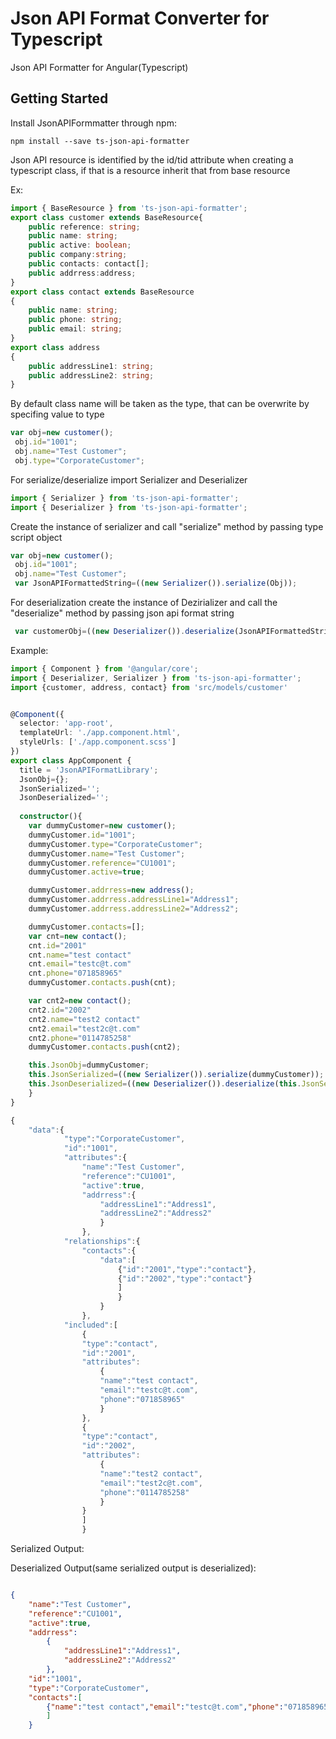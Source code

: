 # Json API Format Converter for Typescript

Json API Formatter for Angular(Typescript)
## Getting Started
Install JsonAPIFormmatter through npm:
```angular2html
npm install --save ts-json-api-formatter
```
Json API resource is identified by the id/tid attribute
when creating a typescript class, if that is a resource inherit that from base resource

Ex:
```typescript
import { BaseResource } from 'ts-json-api-formatter';
export class customer extends BaseResource{
    public reference: string;  
    public name: string;
    public active: boolean;  
    public company:string;   
    public contacts: contact[];
    public addrress:address;
}
export class contact extends BaseResource
{
    public name: string;
    public phone: string;
    public email: string;
}
export class address
{
    public addressLine1: string;
    public addressLine2: string;
}

```
By default class name will be taken as the type, that can be overwrite by specifing value to type
```typescript
var obj=new customer();
 obj.id="1001";
 obj.name="Test Customer";
 obj.type="CorporateCustomer";
```

For serialize/deserialize import Serializer and Deserializer

```typescript
import { Serializer } from 'ts-json-api-formatter';
import { Deserializer } from 'ts-json-api-formatter';
```

Create the instance of serializer and call "serialize" method by passing type script object
```typescript
var obj=new customer();
 obj.id="1001";
 obj.name="Test Customer";
 var JsonAPIFormattedString=((new Serializer()).serialize(Obj));
```
For deserialization create the instance of Dezirializer and call the "deserialize" method by passing json api format string
```typescript
 var customerObj=((new Deserializer()).deserialize(JsonAPIFormattedString));
```
Example: 

```typescript
import { Component } from '@angular/core';
import { Deserializer, Serializer } from 'ts-json-api-formatter';
import {customer, address, contact} from 'src/models/customer'


@Component({
  selector: 'app-root',
  templateUrl: './app.component.html',
  styleUrls: ['./app.component.scss']
})
export class AppComponent {
  title = 'JsonAPIFormatLibrary';
  JsonObj={};
  JsonSerialized='';
  JsonDeserialized='';
  
  constructor(){
    var dummyCustomer=new customer();
    dummyCustomer.id="1001";
    dummyCustomer.type="CorporateCustomer";
    dummyCustomer.name="Test Customer";
    dummyCustomer.reference="CU1001";
    dummyCustomer.active=true;    

    dummyCustomer.addrress=new address();
    dummyCustomer.addrress.addressLine1="Address1";
    dummyCustomer.addrress.addressLine2="Address2";

    dummyCustomer.contacts=[];
    var cnt=new contact();
    cnt.id="2001" 
    cnt.name="test contact"
    cnt.email="testc@t.com"
    cnt.phone="071858965"
    dummyCustomer.contacts.push(cnt);

    var cnt2=new contact();
    cnt2.id="2002" 
    cnt2.name="test2 contact"
    cnt2.email="test2c@t.com"
    cnt2.phone="0114785258"
    dummyCustomer.contacts.push(cnt2);

    this.JsonObj=dummyCustomer;
    this.JsonSerialized=((new Serializer()).serialize(dummyCustomer));
    this.JsonDeserialized=((new Deserializer()).deserialize(this.JsonSerialized));
    }
}
```
```javascript
{
    "data":{
            "type":"CorporateCustomer",
            "id":"1001",
            "attributes":{
                "name":"Test Customer",
                "reference":"CU1001",
                "active":true,
                "addrress":{
                    "addressLine1":"Address1",
                    "addressLine2":"Address2"
                    }
                },
            "relationships":{
                "contacts":{
                    "data":[
                        {"id":"2001","type":"contact"},
                        {"id":"2002","type":"contact"}
                        ]
                        }
                    }
                },
            "included":[
                {
                "type":"contact",
                "id":"2001",
                "attributes":
                    {
                    "name":"test contact",
                    "email":"testc@t.com",
                    "phone":"071858965"
                    }
                },
                {
                "type":"contact",
                "id":"2002",
                "attributes":
                    {
                    "name":"test2 contact",
                    "email":"test2c@t.com",
                    "phone":"0114785258"
                    }
                }
                ]
                }
```
Serialized Output:


Deserialized Output(same serialized output is deserialized):

```json

{
    "name":"Test Customer",
    "reference":"CU1001",
    "active":true,
    "addrress":
        {
            "addressLine1":"Address1",
            "addressLine2":"Address2"
        },
    "id":"1001",
    "type":"CorporateCustomer",
    "contacts":[
        {"name":"test contact","email":"testc@t.com","phone":"071858965","id":"2001","type":"contact"},{"name":"test2 contact","email":"test2c@t.com","phone":"0114785258","id":"2002","type":"contact"}
        ]
    }
```